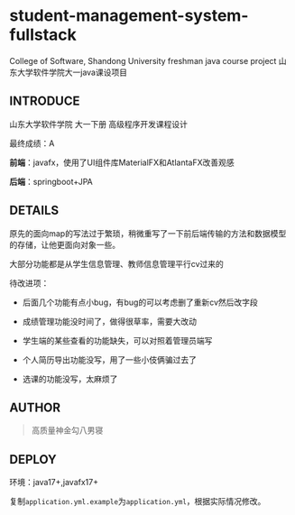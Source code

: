 # student-management-system-fullstack
College of Software, Shandong University freshman java course project 山东大学软件学院大一java课设项目



## INTRODUCE

山东大学软件学院 大一下册 高级程序开发课程设计

最终成绩：A

**前端**：javafx，使用了UI组件库MaterialFX和AtlantaFX改善观感

**后端**：springboot+JPA



## DETAILS

原先的面向map的写法过于繁琐，稍微重写了一下前后端传输的方法和数据模型的存储，让他更面向对象一些。

大部分功能都是从学生信息管理、教师信息管理平行cv过来的

待改进项：

- 后面几个功能有点小bug，有bug的可以考虑删了重新cv然后改字段

- 成绩管理功能没时间了，做得很草率，需要大改动
- 学生端的某些查看的功能缺失，可以对照着管理员端写
- 个人简历导出功能没写，用了一些小伎俩骗过去了
- 选课的功能没写，太麻烦了



## AUTHOR

> 高质量神金勾八男寝



## DEPLOY

环境：java17+,javafx17+

复制`application.yml.example`为`application.yml`，根据实际情况修改。